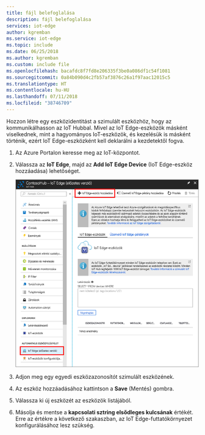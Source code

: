 ```yaml
---
title: fájl belefoglalása
description: fájl belefoglalása
services: iot-edge
author: kgremban
ms.service: iot-edge
ms.topic: include
ms.date: 06/25/2018
ms.author: kgremban
ms.custom: include file
ms.openlocfilehash: bacafdc8f7fd8e206335f3be0a086df1c54f1081
ms.sourcegitcommit: 0a84b090d4c2fb57af3876c26a1f97aac12015c5
ms.translationtype: HT
ms.contentlocale: hu-HU
ms.lasthandoff: 07/11/2018
ms.locfileid: "38746709"
---
```

Hozzon létre egy eszközidentitást a szimulált eszközhöz, hogy az kommunikálhasson az IoT Hubbal. Mivel az IoT Edge-eszközök másként viselkednek, mint a hagyományos IoT-eszközök, és kezelésük is másként történik, ezért IoT Edge-eszközként kell deklarálni a kezdetektől fogva. 

1. Az Azure Portalon keresse meg az IoT-központot.
1. Válassza az **IoT Edge**, majd az **Add IoT Edge Device** (IoT Edge-eszköz hozzáadása) lehetőséget.

   ![IoT Edge-eszköz hozzáadása](./media/iot-edge-register-device/add-device.png)

1. Adjon meg egy egyedi eszközazonosítót szimulált eszközének.
1. Az eszköz hozzáadásához kattintson a **Save** (Mentés) gombra.
1. Válassza ki új eszközét az eszközök listájából.
1. Másolja és mentse a **kapcsolati sztring elsődleges kulcsának** értékét. Erre az értékre a következő szakaszban, az IoT Edge-futtatókörnyezet konfigurálásához lesz szükség. 

